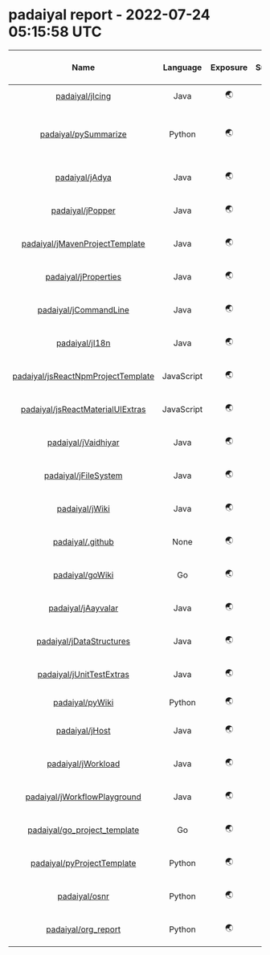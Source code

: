 
padaiyal report - 2022-07-24 05:15:58 UTC
=========================================
  

|Name|Language|Exposure|Supported?|Last Updated|Open Issues|License|Health %|Description|Content reports enabled?|Code of Conduct?|Contributing Guide?|Issue template?|Pull request template?|README?|Stars|
| :---: | :---: | :---: | :---: | :---: | :---: | :---: | :---: | :---: | :---: | :---: | :---: | :---: | :---: | :---: | :---: |
|[padaiyal/jIcing](https://github.com/padaiyal/jIcing)|Java|🌏|❌|2021-12-19T00:14:49Z|[24](https://github.com/padaiyal/jIcing/issues)|🤷‍|42%|✅|❌|❌|❌|❌|✅|✅|1|
|[padaiyal/pySummarize](https://github.com/padaiyal/pySummarize)|Python|🌏|❌|2022-06-14T01:59:55Z|[2](https://github.com/padaiyal/pySummarize/issues)|GNU General Public License v3.0|57%|✅|❌|❌|❌|❌|✅|✅|0|
|[padaiyal/jAdya](https://github.com/padaiyal/jAdya)|Java|🌏|❌|2022-05-24T18:58:09Z|[19](https://github.com/padaiyal/jAdya/issues)|Apache License 2.0|57%|✅|❌|❌|❌|❌|✅|✅|4|
|[padaiyal/jPopper](https://github.com/padaiyal/jPopper)|Java|🌏|✅|2021-12-27T03:38:59Z|[3](https://github.com/padaiyal/jPopper/issues)|Apache License 2.0|71%|✅|✅|❌|❌|❌|✅|✅|2|
|[padaiyal/jMavenProjectTemplate](https://github.com/padaiyal/jMavenProjectTemplate)|Java|🌏|✅|2022-01-01T03:03:46Z|[3](https://github.com/padaiyal/jMavenProjectTemplate/issues)|Apache License 2.0|71%|✅|✅|❌|❌|❌|✅|✅|2|
|[padaiyal/jProperties](https://github.com/padaiyal/jProperties)|Java|🌏|✅|2021-05-10T19:59:24Z|[1](https://github.com/padaiyal/jProperties/issues)|Apache License 2.0|57%|✅|❌|❌|❌|❌|✅|✅|1|
|[padaiyal/jCommandLine](https://github.com/padaiyal/jCommandLine)|Java|🌏|✅|2021-05-24T01:25:20Z|[0](https://github.com/padaiyal/jCommandLine/issues)|Apache License 2.0|57%|✅|❌|❌|❌|❌|✅|✅|1|
|[padaiyal/jI18n](https://github.com/padaiyal/jI18n)|Java|🌏|✅|2021-01-14T21:17:22Z|[1](https://github.com/padaiyal/jI18n/issues)|Apache License 2.0|57%|✅|❌|❌|❌|❌|✅|✅|1|
|[padaiyal/jsReactNpmProjectTemplate](https://github.com/padaiyal/jsReactNpmProjectTemplate)|JavaScript|🌏|✅|2022-01-20T01:52:23Z|[7](https://github.com/padaiyal/jsReactNpmProjectTemplate/issues)|Apache License 2.0|57%|✅|❌|❌|❌|❌|✅|✅|2|
|[padaiyal/jsReactMaterialUIExtras](https://github.com/padaiyal/jsReactMaterialUIExtras)|JavaScript|🌏|✅|2021-01-30T03:42:22Z|[18](https://github.com/padaiyal/jsReactMaterialUIExtras/issues)|Apache License 2.0|57%|✅|❌|❌|❌|❌|✅|✅|2|
|[padaiyal/jVaidhiyar](https://github.com/padaiyal/jVaidhiyar)|Java|🌏|✅|2022-01-20T01:42:59Z|[9](https://github.com/padaiyal/jVaidhiyar/issues)|Apache License 2.0|57%|✅|❌|❌|❌|❌|✅|✅|2|
|[padaiyal/jFileSystem](https://github.com/padaiyal/jFileSystem)|Java|🌏|✅|2021-05-05T02:11:09Z|[3](https://github.com/padaiyal/jFileSystem/issues)|Apache License 2.0|57%|✅|❌|❌|❌|❌|✅|✅|0|
|[padaiyal/jWiki](https://github.com/padaiyal/jWiki)|Java|🌏|✅|2021-10-22T13:34:08Z|[16](https://github.com/padaiyal/jWiki/issues)|Apache License 2.0|57%|✅|❌|❌|❌|❌|✅|✅|0|
|[padaiyal/.github](https://github.com/padaiyal/.github)|None|🌏|✅|2021-12-31T18:32:30Z|[3](https://github.com/padaiyal/.github/issues)|Apache License 2.0|57%|✅|❌|❌|❌|❌|✅|✅|1|
|[padaiyal/goWiki](https://github.com/padaiyal/goWiki)|Go|🌏|✅|2022-03-27T23:55:18Z|[0](https://github.com/padaiyal/goWiki/issues)|Apache License 2.0|42%|✅|❌|❌|❌|❌|✅|❌|1|
|[padaiyal/jAayvalar](https://github.com/padaiyal/jAayvalar)|Java|🌏|❌|2022-06-14T01:57:13Z|[16](https://github.com/padaiyal/jAayvalar/issues)|Apache License 2.0|57%|✅|❌|❌|❌|❌|✅|✅|0|
|[padaiyal/jDataStructures](https://github.com/padaiyal/jDataStructures)|Java|🌏|❌|2022-06-14T01:58:49Z|[9](https://github.com/padaiyal/jDataStructures/issues)|Apache License 2.0|42%|❌|❌|❌|❌|❌|✅|✅|0|
|[padaiyal/jUnitTestExtras](https://github.com/padaiyal/jUnitTestExtras)|Java|🌏|✅|2021-05-30T17:11:51Z|[1](https://github.com/padaiyal/jUnitTestExtras/issues)|Apache License 2.0|57%|✅|❌|❌|❌|❌|✅|✅|0|
|[padaiyal/pyWiki](https://github.com/padaiyal/pyWiki)|Python|🌏|✅|2022-06-02T00:51:11Z|[0](https://github.com/padaiyal/pyWiki/issues)|🤷‍|42%|✅|❌|❌|❌|❌|✅|✅|2|
|[padaiyal/jHost](https://github.com/padaiyal/jHost)|Java|🌏|✅|2021-05-08T18:01:13Z|[16](https://github.com/padaiyal/jHost/issues)|Apache License 2.0|57%|✅|❌|❌|❌|❌|✅|✅|0|
|[padaiyal/jWorkload](https://github.com/padaiyal/jWorkload)|Java|🌏|✅|2021-05-11T00:03:24Z|[4](https://github.com/padaiyal/jWorkload/issues)|Apache License 2.0|57%|✅|❌|❌|❌|❌|✅|✅|0|
|[padaiyal/jWorkflowPlayground](https://github.com/padaiyal/jWorkflowPlayground)|Java|🌏|✅|2021-12-31T07:08:27Z|[0](https://github.com/padaiyal/jWorkflowPlayground/issues)|Apache License 2.0|57%|✅|❌|❌|❌|❌|✅|✅|0|
|[padaiyal/go_project_template](https://github.com/padaiyal/go_project_template)|Go|🌏|✅|2022-01-04T23:25:03Z|[0](https://github.com/padaiyal/go_project_template/issues)|Apache License 2.0|42%|❌|❌|❌|❌|❌|✅|✅|0|
|[padaiyal/pyProjectTemplate](https://github.com/padaiyal/pyProjectTemplate)|Python|🌏|✅|2022-01-14T00:59:36Z|[0](https://github.com/padaiyal/pyProjectTemplate/issues)|Apache License 2.0|42%|❌|❌|❌|❌|❌|✅|✅|0|
|[padaiyal/osnr](https://github.com/padaiyal/osnr)|Python|🌏|✅|2022-06-03T01:50:28Z|[7](https://github.com/padaiyal/osnr/issues)|Apache License 2.0|57%|✅|❌|❌|❌|❌|✅|✅|1|
|[padaiyal/org_report](https://github.com/padaiyal/org_report)|Python|🌏|✅|2022-07-22T21:29:47Z|[0](https://github.com/padaiyal/org_report/issues)|Apache License 2.0|42%|❌|❌|❌|❌|❌|✅|✅|0|
